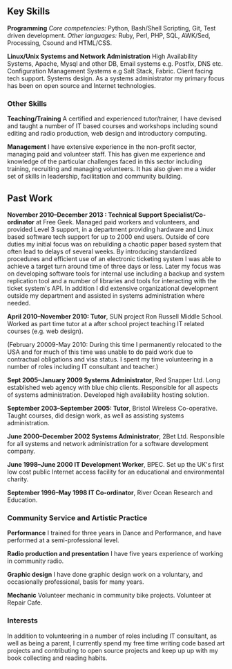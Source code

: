 ## Key Skills
**Programming**
*Core competencies:* Python, Bash/Shell Scripting, Git, Test driven development.
*Other languages:* Ruby, Perl, PHP, SQL, AWK/Sed, Processing, Csound  and HTML/CSS. 

**Linux/Unix Systems and Network Administration**
High Availability Systems, Apache, Mysql and other DB, Email systems
e.g. Postfix, DNS etc. Configuration Management Systems e.g Salt Stack, Fabric.
Client facing tech support. Systems design. As a systems administrator my 
primary focus has been on open source and Internet technologies.
 
### Other Skills

**Teaching/Training**
A certified and experienced tutor/trainer, I have devised and taught a number 
of IT based courses and workshops including sound editing and radio production,
web design and introductory computing. 

**Management**
I have extensive experience in the non-profit sector, managing paid and 
volunteer staff. This has given me experience and knowledge of the particular 
challenges faced in this sector including  training, recruiting and managing 
volunteers. It has also given me a wider set of skills in leadership, 
facilitation and community building.

## Past Work

**November 2010&ndash;December 2013 : 
Technical Support Specialist/Co-ordinator** at Free Geek. Managed paid workers 
and volunteers, and provided Level 3 support, in a department providing hardware
and Linux based software tech support for up to 2000 end users. Outside of core
duties my initial focus was on rebuilding a chaotic paper based system that 
often lead to delays of several weeks. By introducing standardized procedures 
and efficient use of an electronic ticketing system I was able to achieve a 
target turn around time of three days or less. Later my focus was on developing
software tools for internal use including a backup and system replication tool
and a number of  libraries and tools for interacting with the ticket system's 
API. In addition I did extensive organizational development outside my
department and assisted in systems administration where needed. 

**April 2010&ndash;November 2010:
Tutor**, SUN project Ron Russell Middle School. Worked as  part time tutor at 
a after school project teaching IT related courses (e.g. web design).

(February 20009-May 2010: During this time I permanently relocated to the USA 
and for much of this time was unable to do paid work due to contractual 
obligations and visa status. I spent my time volunteering in a number of roles
including IT consultant and teacher.)

**Sept 2005&ndash;January 2009
Systems Administrator**, Red Snapper Ltd. Long established web agency with blue
chip clients. Responsible for all aspects of systems administration. Developed
high availability hosting solution. 

**September 2003&ndash;September 2005:
Tutor**, Bristol Wireless Co-operative. Taught courses, did design work, as well
as assisting systems administration. 

**June 2000&ndash;December 2002
Systems Administrator**, 2Bet Ltd. Responsible for all systems and network 
administration for a software development company. 

**June 1998&ndash;June 2000
IT Development Worker**, BPEC. Set up the UK's first low cost public Internet 
access facility for an educational and environmental charity. 

**September 1996&ndash;May 1998
IT Co-ordinator**, River Ocean Research and Education.

### Community Service and Artistic Practice

**Performance**
I trained for three years in Dance and Performance, and have performed at a
semi-professional level.

**Radio production and presentation**
I have five years experience of working in community radio.

**Graphic design**
I have done graphic design work on a voluntary, and occasionally professional, 
basis for many years.

**Mechanic**
Volunteer mechanic in community bike projects. Volunteer at Repair Cafe.


### Interests

In addition to volunteering in a number of roles including IT consultant,
as well as  being a parent, I currently spend my free time writing 
code based art projects and contributing to open source projects and keep up 
up with  my book collecting and reading habits.

